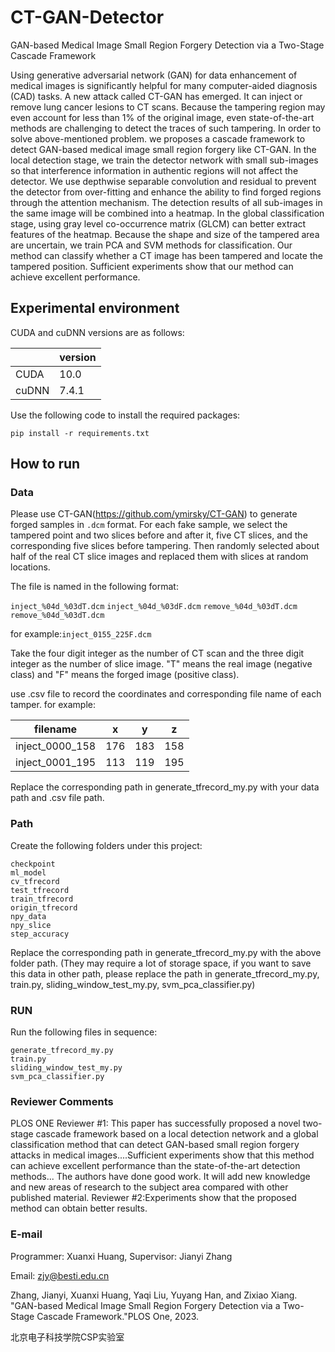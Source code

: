# CT-GAN-Detector
 GAN-based Medical Image Small Region Forgery Detection via a Two-Stage Cascade Framework

Using generative adversarial network (GAN) for data enhancement of medical images is significantly helpful for many computer-aided diagnosis (CAD) tasks. A new attack called CT-GAN has emerged. It can inject or remove lung cancer lesions to CT scans. Because the tampering region may even account for less than 1% of the original image, even state-of-the-art methods are challenging to detect the traces of such tampering. In order to solve above-mentioned problem. we proposes a cascade framework to detect GAN-based medical image small region forgery like CT-GAN. In the local detection stage, we train the detector network with small sub-images so that interference information in authentic regions will not affect the detector. We use depthwise separable convolution and residual to prevent the detector from over-fitting and enhance the ability to find forged regions through the attention mechanism. The detection results of all sub-images in the same image will be combined into a heatmap. In the global classification stage, using gray level co-occurrence matrix (GLCM) can better extract features of the heatmap. Because the shape and size of the tampered area are uncertain, we train PCA and SVM methods for classification. Our method can classify whether a CT image has been tampered and locate the tampered position. Sufficient experiments show that our method can achieve excellent performance.

## Experimental environment

CUDA and cuDNN versions are as follows:

|       | version  |
|  ---  | ---   |
| CUDA  | 10.0  |
| cuDNN | 7.4.1 |

Use the following code to install the required packages:

```pip install -r requirements.txt```

## How to run

### Data

Please use CT-GAN(https://github.com/ymirsky/CT-GAN) to generate forged samples in ```.dcm``` format. For each fake sample, we select the tampered point and two slices before and after it, five CT slices, and the corresponding five slices before tampering. Then randomly selected about half of the real CT slice images and replaced them with slices at random locations.

The file is named in the following format:

```inject_%04d_%03dT.dcm```
```inject_%04d_%03dF.dcm```
```remove_%04d_%03dT.dcm```
```remove_%04d_%03dT.dcm```

for example:```inject_0155_225F.dcm```

Take the four digit integer as the number of CT scan and the three digit integer as the number of slice image. "T" means the real image (negative class) and "F" means the forged image (positive class).

use .csv file to record the coordinates and corresponding file name of each tamper. for example:

| filename | x | y | z |
|---|---|---|---|
|inject_0000_158|176|183|158|
|inject_0001_195|113|119|195|

Replace the corresponding path in generate_tfrecord_my.py with your data path and .csv file path.

### Path

Create the following folders under this project: 

```
checkpoint
ml_model
cv_tfrecord
test_tfrecord
train_tfrecord
origin_tfrecord
npy_data
npy_slice
step_accuracy
```

Replace the corresponding path in generate_tfrecord_my.py with the above folder path.
(They may require a lot of storage space, if you want to save this data in other path, please replace the path in generate_tfrecord_my.py, train.py, sliding_window_test_my.py, svm_pca_classifier.py)

### RUN

Run the following files in sequence: 
```
generate_tfrecord_my.py
train.py
sliding_window_test_my.py
svm_pca_classifier.py
```

### Reviewer Comments
PLOS ONE
Reviewer #1: This paper has successfully proposed a novel two-stage cascade framework based on a local detection network and a global classification method that can detect GAN-based small region forgery attacks in medical images....Sufficient experiments show that this method can achieve excellent
performance than the state-of-the-art detection methods... The authors have done good work. It will add new knowledge and new areas of research to the subject area compared with other published material.
Reviewer #2:Experiments show that the proposed method can obtain better results.

### E-mail

Programmer: Xuanxi Huang, Supervisor: Jianyi Zhang

Email: zjy@besti.edu.cn

Zhang, Jianyi, Xuanxi Huang, Yaqi Liu, Yuyang Han, and Zixiao Xiang. "GAN-based Medical Image Small Region Forgery Detection via a Two-Stage Cascade Framework."PLOS One, 2023.

北京电子科技学院CSP实验室
